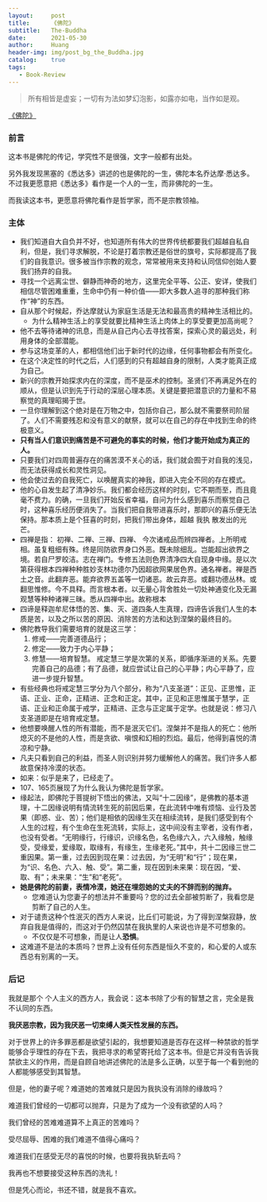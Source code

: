 ```yaml
---
layout:     post
title:      《佛陀》
subtitle:   The-Buddha
date:       2021-05-30
author:     Huang
header-img: img/post_bg_the_Buddha.jpg
catalog:    true
tags:
   - Book-Review
---
```


> 所有相皆是虚妄；一切有为法如梦幻泡影，如露亦如电，当作如是观。

[《佛陀》](https://book.douban.com/subject/25849143/)

### 前言

这本书是佛陀的传记，学究性不是很强，文字一般都有出处。

另外我发现黑塞的《悉达多》讲述的也是佛陀的一生，佛陀本名乔达摩·悉达多。不过我更愿意把《悉达多》看作是一个人的一生，而非佛陀的一生。

而我读这本书，更愿意将佛陀看作是哲学家，而不是宗教领袖。

### 主体

* 我们知道自大自负并不好，也知道所有伟大的世界传统都要我们超越自私自利，但是，我们寻求解脱，不论是打着宗教还是俗世的旗号，实际都提高了我们的自我意识。很多被当作宗教的观念，常常被用来支持和认同信仰创始人要我们扬弃的自我。
* 寻找一个远离尘世、僻静而神奇的地方，这里完全平等、公正、安详，使我们相信尽管困难重重，生命中仍有一种价值——即大多数人追寻的那种我们称作“神”的东西。
* 自从那个时候起，乔达摩就认为家庭生活是无法和最高贵的精神生活相比的。
  * 为什么精神生活上的享受就要比精神生活上肉体上的享受要更加高尚呢？
* 他不去等待诸神的讯息，而是从自己内心去寻找答案，探索心灵的最远处，利用身体的全部潜能。
* 参与这场变革的人，都相信他们出于新时代的边缘，任何事物都会有所变化。
* 在这个决定性的时代之后，人们感到的只有超越自身的限制，人类才能真正成为自己。
* 新兴的宗教开始探求内在的深度，而不是巫术的控制。圣贤们不再满足外在的顺从，但是认识到先于行动的深层心理本质。关键是要把潜意识的力量和不易察觉的真理昭揭于世。
* 一旦你理解到这个绝对是在万物之中，包括你自己，那么就不需要祭司阶层了。人们不需要残忍和没有意义的献祭，就可以在自己的存在中找到生命的终极意义。
* **只有当人们意识到痛苦是不可避免的事实的时候，他们才能开始成为真正的人。**
* 只要我们对四周普遍存在的痛苦漠不关心的话，我们就会囿于对自我的浅见，而无法获得成长和灵性洞见。
* 他会使过去的自我死亡，以唤醒真实的神我，即进入完全不同的存在模式。
* 他的心自发生起了清净妙乐。我们都会经历这样的时刻，它不期而至，而且竟毫不费力。的确，一旦我们开始反省幸福，自问为什么感到喜乐而察觉自己时，这种喜乐经历便消失了。当我们把自我带进喜乐时，那即兴的喜乐便无法保持。那本质上是个狂喜的时刻，把我们带出身体，超越 我执 散发出的光芒。
* 四禅是指： 初禅、二禅、三禅、四禅、 今次诸戒品而辨四禅者。上所明戒相。虽复粗细有殊。终是同防欲界身口外恶。既未除细乱。岂能超出欲界之境。若自尸罗皎洁。志在禅门。专修五法则色界清净四大自现身中缘。是以次第获得根本四禅种种胜妙支林功德尔乃因超欲网果居色界。通名禅者。禅是西土之音。此翻弃恶。能弃欲界五盖等一切诸恶。故云弃恶。或翻功德丛林。或翻思惟修。今不具释。而言根本者。以无量心背舍胜处一切处神通变化及无漏观慧等种种诸禅三昧。悉从四禅中出。故称根本
* 四谛是释迦牟尼体悟的苦、集、灭、道四条人生真理，四谛告诉我们人生的本质是苦，以及之所以苦的原因、消除苦的方法和达到涅槃的最终目的。
* 佛陀教导我们需要培育的就是这三学：
  1. 修戒——完善道德品行；
  2. 修定——致力于内心平静；
  3. 修慧——培育智慧。
  戒定慧三学是次第的关系，即循序渐进的关系。先要完善自己的品德；有了品德，就应尝试让自己的心平静；内心平静了，应进一步提升智慧。
* 有些经典也将戒定慧三学分为八个部分，称为“八支圣道”：正见、正思惟，正语、正业、正命，正精进、正念和正定。其中，正见和正思惟属于慧学，正语、正业和正命属于戒学，正精进、正念与正定属于定学。也就是说：修习八支圣道即是在培育戒定慧。
* 他想要唤醒人性的所有潜能，而不是泯灭它们。涅槃并不是指人的死亡：他所熄灭的不是他的人性，而是贪欲、嗔恨和幻相的烈焰。最后，他得到喜悦的清凉和宁静。
* 凡夫只看到自己的利益，而圣人则识别并努力缓解他人的痛苦。我们许多人都故意保持冷漠的状态。
* 如来：似乎是来了，已经走了。
* 107、165页展现了为什么我认为佛陀是哲学家。
* 缘起法，即佛陀于菩提树下悟出的佛法，又叫“十二因缘”，是佛教的基本道理，十二因缘说明有情流转生死的前因后果，在此流转中唯有烦恼、业行及苦果（即惑、业、苦）；他们是相依的因缘生灭在相续流转，是我们感受到有个人生的过程，有个生命在生死流转，实际上，这中间没有主宰者，没有作者，也没有受者。“无明缘行，行缘识，识缘名色，名色缘六入，六入缘触，触缘受，受缘爱，爱缘取，取缘有，有缘生，生缘老死。”其中，共十二因缘三世二重因果。第一重，过去因到现在果：过去因，为“无明”和“行”；现在果，为“识、名色、六入、触、受”。第二重，现在因到未来果：现在因，“爱、取、有”；未来果：“生”和“老死”。
* **她是佛陀的前妻，表情冷漠，她还在埋怨她的丈夫的不辞而别的抛弃。**
  * 您难道认为您妻子的想法并不重要吗？您的过去全部被剪断了，我看您是剪断了自己的人生。
* 对于谴责这种个性泯灭的西方人来说，比丘们可能说，为了得到涅槃寂静，放弃自我是值得的，而这对于仍然囚禁在我执里的人来说也许是不可想象的。
  * 不仅仅是不可想象，而是让人**恐惧**。
* 这难道不是法的本质吗？世界上没有任何东西是恒久不变的，和心爱的人或东西总有别离的一天。

### 后记

我就是那个 个人主义的西方人，我会说：这本书除了少有的智慧之言，完全是我不认同的东西。

**我厌恶宗教，因为我厌恶一切束缚人类天性发展的东西。**

对于世界上的许多罪恶都是欲望引起的，我想要知道是否存在这样一种禁欲的哲学能够合乎理性的存在下去，我把寻求的希望寄托给了这本书。但是它并没有告诉我禁欲主义的作用，而是自顾自地讲述佛陀的法是多么正确，以至于每一个看到他的人都能够感受到其智慧。

但是，他的妻子呢？难道她的苦难就只是因为我执没有消除的缘故吗？

难道我们曾经的一切都可以抛弃，只是为了成为一个没有欲望的人吗？

我们曾经的苦难难道算不上真正的苦难吗？

受尽屈辱、困难的我们难道不值得心痛吗？

难道我们在感受无尽的喜悦的时候，也要将我执斩去吗？

我再也不想要接受这种东西的洗礼！

但是凭心而论，书还不错，就是我不喜欢。
